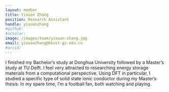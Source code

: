 ```yaml
---
layout: member
title: Yixuan Zhang
position: Research Assistant
handle: yixuanzhang
#github: 
#scholar: 
image: /images/team/yixuan-zhang.jpg
email: yixuanzhang@hkust-gz.edu.cn
#orcid:
---
```


I finished my Bachelor’s study at Donghua University followed by a Master’s study at TU Delft. I feel very attracted to researching energy storage materials from a computational perspective. Using DFT in particular, I studied a specific type of solid state ionic conductor during my Master’s thesis. In my spare time, I’m a football fan, both watching and playing.